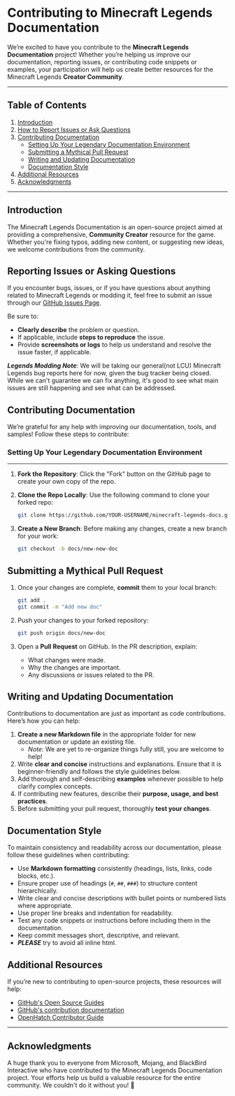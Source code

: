 # Contributing to Minecraft Legends Documentation

We’re excited to have you contribute to the **Minecraft Legends Documentation** project! Whether you’re helping us improve our documentation, reporting issues, or contributing code snippets or examples, your participation will help us create better resources for the Minecraft Legends **Creator Community**.

---

## Table of Contents

1. [Introduction](#introduction)
2. [How to Report Issues or Ask Questions](#reporting-issues-or-asking-questions)
3. [Contributing Documentation](#contributing-documentation)
   - [Setting Up Your Legendary Documentation Environment](#setting-up-your-legendary-documentation-environment)
   - [Submitting a Mythical Pull Request](#submitting-a-mythical-pull-request)
   - [Writing and Updating Documentation](#writing-and-updating-documentation)
   - [Documentation Style](#documentation-style)
4. [Additional Resources](#additional-resources)
5. [Acknowledgments](#acknowledgments)

---

## Introduction

The Minecraft Legends Documentation is an open-source project aimed at providing a comprehensive, **Community Creator** resource for the game. Whether you're fixing typos, adding new content, or suggesting new ideas, we welcome contributions from the community.

## Reporting Issues or Asking Questions

If you encounter bugs, issues, or if you have questions about anything related to Minecraft Legends or modding it, feel free to submit an issue through our [GitHub Issues Page](https://github.com/LegendsModding/minecraft-legends-docs/issues).

Be sure to:

- **Clearly describe** the problem or question.
- If applicable, include **steps to reproduce** the issue.
- Provide **screenshots or logs** to help us understand and resolve the issue faster, if applicable.

**_Legends Modding Note_**: We will be taking our general(not LCU) Minecraft Legends bug reports here for now, given the bug tracker being closed. While we can't guarantee we can fix anything, it's good to see what main issues are still happening and see what can be addressed.

## Contributing Documentation

We’re grateful for any help with improving our documentation, tools, and samples! Follow these steps to contribute:

### Setting Up Your Legendary Documentation Environment

---

1. **Fork the Repository**: Click the "Fork" button on the GitHub page to create your own copy of the repo.
2. **Clone the Repo Locally**: Use the following command to clone your forked repo:

   ```bash
   git clone https://github.com/YOUR-USERNAME/minecraft-legends-docs.git
   ```

3. **Create a New Branch**: Before making any changes, create a new branch for your work:

   ```bash
   git checkout -b docs/new-new-doc
   ```

## Submitting a Mythical Pull Request

1. Once your changes are complete, **commit** them to your local branch:

   ```bash
   git add .
   git commit -m "Add new doc"
   ```

2. Push your changes to your forked repository:

   ```bash
   git push origin docs/new-doc
   ```

3. Open a **Pull Request** on GitHub. In the PR description, explain:
   - What changes were made.
   - Why the changes are important.
   - Any discussions or issues related to the PR.

## Writing and Updating Documentation

Contributions to documentation are just as important as code contributions. Here’s how you can help:

1. **Create a new Markdown file** in the appropriate folder for new documentation or update an existing file.
    - _Note_: We are yet to re-organize things fully still, you are welcome to help!
2. Write **clear and concise** instructions and explanations. Ensure that it is beginner-friendly and follows the style guidelines below.
3. Add thorough and self-describing **examples** whenever possible to help clarify complex concepts.
4. If contributing new features, describe their **purpose, usage, and best practices**.
5. Before submitting your pull request, thoroughly **test your changes**.

## Documentation Style

To maintain consistency and readability across our documentation, please follow these guidelines when contributing:

- Use **Markdown formatting** consistently (headings, lists, links, code blocks, etc.).
- Ensure proper use of headings (`#`, `##`, `###`) to structure content hierarchically.
- Write clear and concise descriptions with bullet points or numbered lists where appropriate.
- Use proper line breaks and indentation for readability.
- Test any code snippets or instructions before including them in the documentation.
- Keep commit messages short, descriptive, and relevant.
- **_PLEASE_** try to avoid all inline html.

## Additional Resources

If you’re new to contributing to open-source projects, these resources will help:

- [GitHub's Open Source Guides](https://opensource.guide/)
- [GitHub's contribution documentation](https://help.github.com/en/articles/what-is-a-contribution)
- [OpenHatch Contributor Guide](https://www.openhatch.org/contributor-guide)

---

## Acknowledgments

A huge thank you to everyone from Microsoft, Mojang, and BlackBird Interactive who have contributed to the Minecraft Legends Documentation project. Your efforts help us build a valuable resource for the entire community. We couldn't do it without you! 🫶
